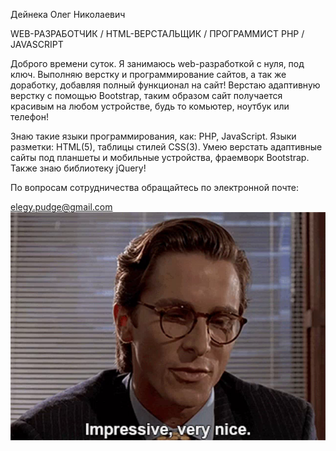 Дейнека Олег Николаевич

WEB-РАЗРАБОТЧИК / HTML-ВЕРСТАЛЬЩИК / ПРОГРАММИСТ PHP / JAVASCRIPT

Доброго времени суток.
Я занимаюсь web-разработкой с нуля, под ключ.
Выполняю верстку и программирование сайтов, а так же доработку, добавляя полный функционал на сайт! Верстаю адаптивную верстку с помощью Bootstrap, 
таким образом сайт получается красивым на любом устройстве, будь то комьютер, ноутбук или телефон!

Знаю такие языки программирования, как: PHP, JavaScript. Языки разметки: HTML(5), таблицы стилей CSS(3).
Умею верстать адаптивные сайты под планшеты и мобильные устройства, фраемворк Bootstrap. Также знаю библиотеку jQuery!

По вопросам сотрудничества обращайтесь по электронной почте:

elegy.pudge@gmail.com
![Impressive](tenor.png)

